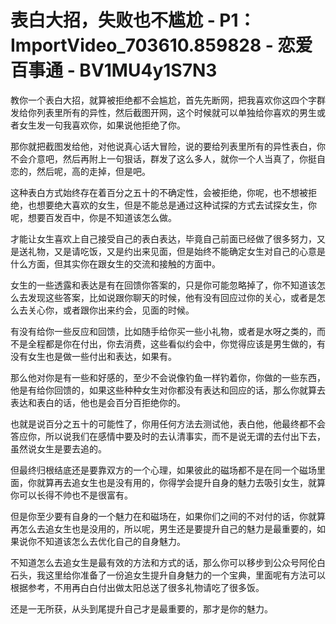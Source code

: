 # 表白大招，失败也不尴尬 - P1：ImportVideo_703610.859828 - 恋爱百事通 - BV1MU4y1S7N3

教你一个表白大招，就算被拒绝都不会尴尬，首先先断网，把我喜欢你这四个字群发给你列表里所有的异性，然后截图开网，这个时候就可以单独给你喜欢的男生或者女生发一句我喜欢你，如果说他拒绝了你。

那你就把截图发给他，对他说真心话大冒险，说的要给列表里所有的异性表白，你不会介意吧，然后再附上一句狠话，群发了这么多人，就你一个人当真了，你挺自恋的，然后呢，高的走掉，但是吧。

这种表白方式始终存在着百分之五十的不确定性，会被拒绝，你呢，也不想被拒绝，也想要绝大喜欢的女生，但是不能总是通过这种试探的方式去试探女生，你呢，想要百发百中，你是不知道该怎么做。

才能让女生喜欢上自己接受自己的表白表达，毕竟自己前面已经做了很多努力，又是送礼物，又是请吃饭，又是约出来见面，但是始终不能确定女生对自己的心意是什么方面，但其实你在跟女生的交流和接触的方面中。

女生的一些透露和表达是有在回馈你答案的，只是你可能忽略掉了，你不知道该怎么去发现这些答案，比如说跟你聊天的时候，他有没有回应过你的关心，或者是怎么去关心你，或者跟你出来约会，见面的时候。

有没有给你一些反应和回馈，比如随手给你买一些小礼物，或者是水呀之类的，而不是全程都是你在付出，你去消费，这些看似约会中，你觉得应该是男生做的，有没有女生也是做一些付出和表达，如果有。

那么他对你是有一些和好感的，至少不会说像钓鱼一样钓着你，你做的一些东西，他是有给你回馈的，如果这些种种女生对你都没有表达和回应的话，那么你就算去表达和表白的话，他也是会百分百拒绝你的。

也就是说百分之五十的可能性了，你用任何方法去测试他，表白他，他最终都不会答应你，所以说我们在感情中要及时的去认清事实，而不是说无谓的去付出下去，虽然说女生是要去追的。

但最终归根结底还是要靠双方的一个心理，如果彼此的磁场都不是在同一个磁场里面，你就算再去追女生也是没有用的，你得学会提升自身的魅力去吸引女生，就算你可以长得不帅也不是很富有。

但是你至少要有自身的一个魅力在和磁场在，如果你们之间的不对付的话，你就算再怎么去追女生也是没用的，所以呢，男生还是要提升自己的魅力是最重要的，如果说你不知道该怎么去优化自己的自身魅力。

不知道怎么去追女生是最有效的方法和方式的话，那么你可以移步到公众号阿伦白石头，我这里给你准备了一份追女生提升自身魅力的一个宝典，里面呢有方法可以根据参考，不用再白白付出做太阳总送了很多礼物请吃了很多饭。

还是一无所获，从头到尾提升自己才是最重要的，那才是你的魅力。
